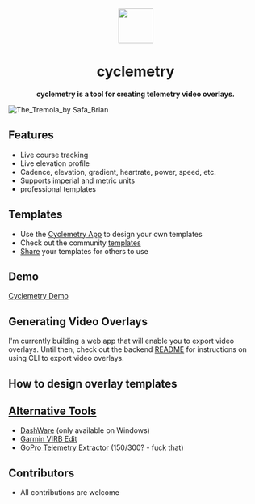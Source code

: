 <div align="center" style="text-align: center;">
  <img src="https://i.imgur.com/O7GvHXd.png"/ style="width: 69px;">
  <h1>cyclemetry</h1>
  <p>
    <b>cyclemetry is a tool for creating telemetry video overlays.</b>  
  </p>
</div>


![The_Tremola_by Safa_Brian](https://github.com/walkersutton/cyclemetry/assets/25811783/71aa4902-dd29-453f-b4a5-a87ddabd2437)

## Features

- Live course tracking
- Live elevation profile
- Cadence, elevation, gradient, heartrate, power, speed, etc.
- Supports imperial and metric units
- professional templates

## Templates

- Use the [Cyclemetry App](https://walkersutton.com/cyclemetry/) to design your own templates
- Check out the community [templates](https://github.com/walkersutton/cyclemetry/blob/main/templates/README.md)
- [Share](https://github.com/walkersutton/cyclemetry/pulls) your templates for others to use

## Demo
[Cyclemetry Demo](https://walkersutton.com/cyclemetry/)

## Generating Video Overlays

I'm currently building a web app that will enable you to export video overlays. Until then, check out the backend [README](https://github.com/walkersutton/cyclemetry/blob/main/backend/README.md) for instructions on using CLI to export video overlays.

## How to design overlay templates

## [Alternative Tools](https://alternativeto.net/software/garmin-virb-edit/)

- [DashWare](http://www.dashware.net/) (only available on Windows)
- [Garmin VIRB Edit](https://www.garmin.com/en-US/p/573412)
- [GoPro Telemetry Extractor](https://goprotelemetryextractor.com/) ($150/$300? - fuck that)

## Contributors

- All contributions are welcome
